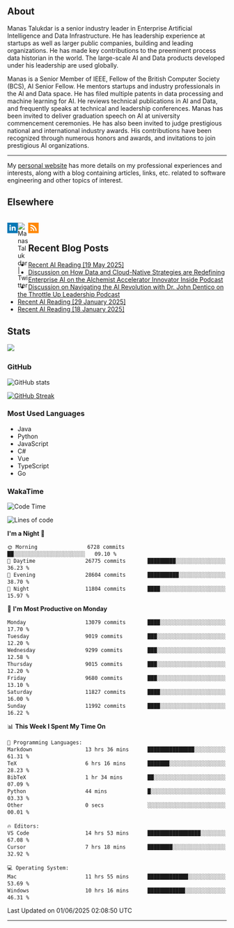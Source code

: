 ## About

Manas Talukdar is a senior industry leader in Enterprise Artificial Intelligence and Data Infrastructure. He has leadership experience at startups as well as larger public companies, building and leading organizations. He has made key contributions to the preeminent process data historian in the world. The large-scale AI and Data products developed under his leadership are used globally.

Manas is a Senior Member of IEEE, Fellow of the British Computer Society (BCS), AI Senior Fellow. He mentors startups and industry professionals in the AI and Data space. He has filed multiple patents in data processing and machine learning for AI. He reviews technical publications in AI and Data, and frequently speaks at technical and leadership conferences. Manas has been invited to deliver graduation speech on AI at university commencement ceremonies. He has also been invited to judge prestigious national and international industry awards. His contributions have been recognized through numerous honors and awards, and invitations to join prestigious AI organizations.

---

My [personal website](https://manastalukdar.github.io/) has more details on my professional experiences and interests, along with a blog containing articles, links, etc. related to software engineering and other topics of interest.

## Elsewhere

</br>

<a href="https://www.linkedin.com/in/manastalukdar" target="_blank">
  <img align="left" alt="Manas Talukdar | Linkedin" width="24px" src="https://raw.githubusercontent.com/edent/SuperTinyIcons/master/images/svg/linkedin.svg" />
</a>
<a href="https://www.twitter.com/manastalukdar" target="_blank">
  <img align="left" alt="Manas Talukdar | Twitter" width="24px" src="https://github.com/TheDudeThatCode/TheDudeThatCode/blob/master/Assets/Twitter.svg" />
</a>
<a href="https://manastalukdar.github.io/" target="_blank">
  <img align="left" alt="Manas Talukdar | Website" width="24px" src="https://github.com/edent/SuperTinyIcons/blob/master/images/svg/rss.svg" />
</a>

</br>

## Recent Blog Posts

<!-- BLOG:START -->
- [Recent AI Reading [19 May 2025]](https://manastalukdar.github.io/blog/2025/05/19/recent-ai-reading-19-may-2025/)
- [Discussion on How Data and Cloud-Native Strategies are Redefining Enterprise AI on the Alchemist Accelerator Innovator Inside Podcast](https://manastalukdar.github.io/blog/2025/03/18/discussion-data-enterprise-ai-alchemist-accelerator-innovators-inside-podcast/)
- [Discussion on Navigating the AI Revolution with Dr. John Dentico on the Throttle Up Leadership Podcast](https://manastalukdar.github.io/blog/2025/03/07/discussion-ai-dr-john-dentico-throttle-up-leadership-podcast/)
- [Recent AI Reading [29 January 2025]](https://manastalukdar.github.io/blog/2025/01/29/recent-ai-reading-29-january-2025/)
- [Recent AI Reading [18 January 2025]](https://manastalukdar.github.io/blog/2025/01/18/recent-ai-reading-18-january-2025/)
<!-- BLOG:END -->

## Stats

![](https://komarev.com/ghpvc/?username=manastalukdar)

### GitHub

![GitHub stats](https://github-readme-stats.vercel.app/api?username=manastalukdar&show_icons=true&hide_border=true&hide_rank=true&hide_title=true&icon_color=79ff97&text_color=cecac3&bg_color=4d4b4b)

[![GitHub Streak](https://streak-stats.demolab.com?user=manastalukdar&hide_border=true&border_radius=4&date_format=M%20j%5B%2C%20Y%5D&background=4D4B4B)](https://git.io/streak-stats)

### Most Used Languages

- Java
- Python
- JavaScript
- C#
- Vue
- TypeScript
- Go

<!--
![Top Langs](https://github-readme-stats.vercel.app/api/top-langs/?username=manastalukdar&layout=compact&hide_border=true&hide_title=true&icon_color=79ff97&text_color=cecac3&bg_color=4d4b4b)
-->

### WakaTime

<!--START_SECTION:waka-->
![Code Time](http://img.shields.io/badge/Code%20Time-5%2C641%20hrs%2033%20mins-blue)

![Lines of code](https://img.shields.io/badge/From%20Hello%20World%20I%27ve%20Written-21.3%20million%20lines%20of%20code-blue)

**I'm a Night 🦉** 

```text
🌞 Morning                6728 commits        ██░░░░░░░░░░░░░░░░░░░░░░░   09.10 % 
🌆 Daytime                26775 commits       █████████░░░░░░░░░░░░░░░░   36.23 % 
🌃 Evening                28604 commits       ██████████░░░░░░░░░░░░░░░   38.70 % 
🌙 Night                  11804 commits       ████░░░░░░░░░░░░░░░░░░░░░   15.97 % 
```
📅 **I'm Most Productive on Monday** 

```text
Monday                   13079 commits       ████░░░░░░░░░░░░░░░░░░░░░   17.70 % 
Tuesday                  9019 commits        ███░░░░░░░░░░░░░░░░░░░░░░   12.20 % 
Wednesday                9299 commits        ███░░░░░░░░░░░░░░░░░░░░░░   12.58 % 
Thursday                 9015 commits        ███░░░░░░░░░░░░░░░░░░░░░░   12.20 % 
Friday                   9680 commits        ███░░░░░░░░░░░░░░░░░░░░░░   13.10 % 
Saturday                 11827 commits       ████░░░░░░░░░░░░░░░░░░░░░   16.00 % 
Sunday                   11992 commits       ████░░░░░░░░░░░░░░░░░░░░░   16.22 % 
```


📊 **This Week I Spent My Time On** 

```text
💬 Programming Languages: 
Markdown                 13 hrs 36 mins      ███████████████░░░░░░░░░░   61.31 % 
TeX                      6 hrs 16 mins       ███████░░░░░░░░░░░░░░░░░░   28.23 % 
BibTeX                   1 hr 34 mins        ██░░░░░░░░░░░░░░░░░░░░░░░   07.09 % 
Python                   44 mins             █░░░░░░░░░░░░░░░░░░░░░░░░   03.33 % 
Other                    0 secs              ░░░░░░░░░░░░░░░░░░░░░░░░░   00.01 % 

🔥 Editors: 
VS Code                  14 hrs 53 mins      █████████████████░░░░░░░░   67.08 % 
Cursor                   7 hrs 18 mins       ████████░░░░░░░░░░░░░░░░░   32.92 % 

💻 Operating System: 
Mac                      11 hrs 55 mins      █████████████░░░░░░░░░░░░   53.69 % 
Windows                  10 hrs 16 mins      ████████████░░░░░░░░░░░░░   46.31 % 
```


 Last Updated on 01/06/2025 02:08:50 UTC
<!--END_SECTION:waka-->

---

<!--

**manastalukdar/manastalukdar** is a ✨ _special_ ✨ repository because its `README.md` (this file) appears on your GitHub profile.

Here are some ideas to get you started:

- 🔭 I’m currently working on ...
- 🌱 I’m currently learning ...
- 👯 I’m looking to collaborate on ...
- 🤔 I’m looking for help with ...
- 💬 Ask me about ...
- 📫 How to reach me: ...
- 😄 Pronouns: ...
- ⚡ Fun fact: ...
-->
